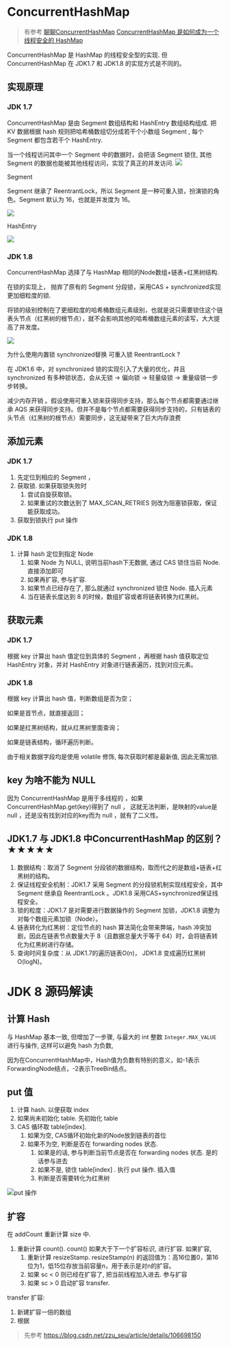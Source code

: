# ConcurrentHashMap
> 有参考 [聊聊ConcurrentHashMap](https://mp.weixin.qq.com/s/pW-mhdfPm82JxKpRF9jrNg)
[ConcurrentHashMap 是如何成为一个线程安全的 HashMap](https://dongzl.github.io/2020/05/13/25-JDK8-ConcurrentHashMap/index.html)

ConcurrentHashMap 是 HashMap 的线程安全型的实现. 但 ConcurrentHashMap 在 JDK1.7 和 JDK1.8  的实现方式是不同的。


## 实现原理

### JDK 1.7

ConcurrentHashMap 是由 Segment 数组结构和 HashEntry 数组结构组成. 
把 KV 数据根据 hash 规则把哈希桶数组切分成若干个小数组 Segment , 每个 Segment 都包含若干个 HashEntry.

当一个线程访问其中一个 Segment 中的数据时，会把该 Segment 锁住, 其他 Segment 的数据也能被其他线程访问，实现了真正的并发访问.
![](https://cdn.jansora.com/files/uPic/2022/06/12/JcaSri.jpg)

Segment

Segment 继承了 ReentrantLock，所以 Segment 是一种可重入锁，扮演锁的角色。Segment 默认为 16，也就是并发度为 16。



![](https://cdn.jansora.com/files/uPic/2022/06/12/52vxmm.jpg)


HashEntry

![](https://cdn.jansora.com/files/uPic/2022/06/12/JYyYp7.jpg)

### JDK 1.8

ConcurrentHashMap  选择了与 HashMap 相同的Node数组+链表+红黑树结构. 

在锁的实现上， 抛弃了原有的 Segment 分段锁，采用CAS + synchronized实现更加细粒度的锁.

将锁的级别控制在了更细粒度的哈希桶数组元素级别，也就是说只需要锁住这个链表头节点（红黑树的根节点），就不会影响其他的哈希桶数组元素的读写，大大提高了并发度。

![](https://cdn.jansora.com/files/uPic/2022/06/12/IrvCZE.jpg)

为什么使用内置锁 synchronized替换 可重入锁 ReentrantLock ?

在 JDK1.6 中，对 synchronized 锁的实现引入了大量的优化，并且 synchronized 有多种锁状态，会从无锁 -> 偏向锁 -> 轻量级锁 -> 重量级锁一步步转换。

减少内存开销 。假设使用可重入锁来获得同步支持，那么每个节点都需要通过继承 AQS 来获得同步支持。但并不是每个节点都需要获得同步支持的，只有链表的头节点（红黑树的根节点）需要同步，这无疑带来了巨大内存浪费

## 添加元素
### JDK 1.7
1. 先定位到相应的 Segment ，
2. 获取锁. 如果获取锁失败时
   1. 尝试自旋获取锁。
   2. 如果重试的次数达到了 MAX_SCAN_RETRIES 则改为阻塞锁获取，保证能获取成功。
3. 获取到锁执行 put 操作

### JDK 1.8
1. 计算 hash 定位到指定 Node
   1. 如果 Node 为 NULL, 说明当前hash下无数据, 通过 CAS 锁住当前 Node. 直接添加即可
   2. 如果再扩容, 参与扩容.
   3. 如果节点已经存在了, 那么就通过 synchronized 锁住 Node. 插入元素
   4. 当在链表长度达到 8 的时候，数组扩容或者将链表转换为红黑树。

## 获取元素

### JDK 1.7
根据 key 计算出 hash 值定位到具体的 Segment ，再根据 hash 值获取定位 HashEntry 对象，并对 HashEntry 对象进行链表遍历，找到对应元素。

### JDK 1.8
根据 key 计算出 hash 值，判断数组是否为空；

如果是首节点，就直接返回；

如果是红黑树结构，就从红黑树里面查询；

如果是链表结构，循环遍历判断。


由于相关数据字段均是使用 volatile 修饰, 每次获取时都是最新值, 因此无需加锁.



## key 为啥不能为 NULL
因为 ConcurrentHashMap 是用于多线程的 ，如果ConcurrentHashMap.get(key)得到了 null ，
这就无法判断，是映射的value是 null ，还是没有找到对应的key而为 null ，就有了二义性。


## JDK1.7 与 JDK1.8 中ConcurrentHashMap 的区别？★★★★★

1. 数据结构：取消了 Segment 分段锁的数据结构，取而代之的是数组+链表+红黑树的结构。
2. 保证线程安全机制：JDK1.7 采用 Segment 的分段锁机制实现线程安全，其中 Segment 继承自 ReentrantLock 。JDK1.8 采用CAS+synchronized保证线程安全。
3. 锁的粒度：JDK1.7 是对需要进行数据操作的 Segment 加锁，JDK1.8 调整为对每个数组元素加锁（Node）。
4. 链表转化为红黑树：定位节点的 hash 算法简化会带来弊端，hash 冲突加剧，因此在链表节点数量大于 8（且数据总量大于等于 64）时，会将链表转化为红黑树进行存储。
5. 查询时间复杂度：从 JDK1.7的遍历链表O(n)， JDK1.8 变成遍历红黑树O(logN)。


# JDK 8 源码解读

## 计算 Hash
与 HashMap 基本一致, 但增加了一步骤, 与最大的 int 整数 `Integer.MAX_VALUE` 进行与操作, 这样可以避免 hash 为负数,

因为在ConcurrentHashMap中，Hash值为负数有特别的意义，如-1表示ForwardingNode结点，-2表示TreeBin结点。


## put 值
1. 计算 hash. 以便获取 index
2. 如果尚未初始化 table. 先初始化 table
3. CAS 循环取 table[index]. 
   1. 如果为空, CAS循环初始化新的Node放到链表的首位
   2. 如果不为空, 判断是否在 forwarding nodes 状态. 
      1. 如果是的话, 参与判断当前节点是否在 forwarding nodes 状态. 是的话参与进去
      2. 如果不是, 锁住 table[index] . 执行 put 操作. 插入值
      3. 判断是否需要转化为红黑树
      

![put 操作](https://cdn.jansora.com/files/uPic/2022/06/19/3UVABL.jpg)


## 扩容

在 addCount 重新计算 size 中.
1. 重新计算 count(). count() 如果大于下一个扩容标识, 进行扩容. 如果扩容, 
   1. 重新计算 resizeStamp. resizeStamp(n) 的返回值为：高16位置0，第16位为1，低15位存放当前容量n，用于表示是对n的扩容。
   2. 如果 sc < 0 则已经在扩容了, 把当前线程加入进去. 参与扩容
   3. 如果 sc > 0 启动扩容 transfer.

transfer 扩容:
1. 新建扩容一倍的数组
2. 根据

> 先参考 https://blog.csdn.net/zzu_seu/article/details/106698150